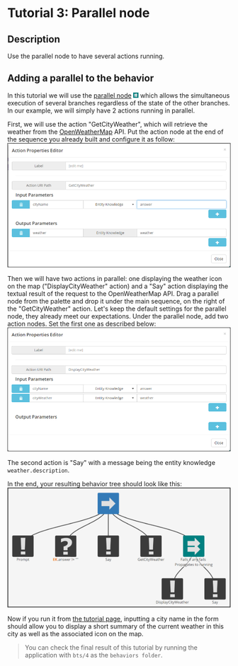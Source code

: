 # Tutorial 3: Parallel node #

## Description ##

Use the parallel node to have several actions running.

## Adding a parallel to the behavior ##

In this tutorial we will use the [parallel node](http://doc.craft.ai/concepts_architecture/behaviors/index.html#parallel-node) ![parallel node](parallel.png) which allows the simultaneous execution of several branches regardless of the state of the other branches.
In our example, we will simply have 2 actions running in parallel.

First, we will use the action "GetCityWeather", which will retrieve the weather from the [OpenWeatherMap](http://openweathermap.org/) API.
Put the action node at the end of the sequence you already built and configure it as follow:
![get city weather](GetCityWeatherProperties.png)

Then we will have two actions in parallel: one displaying the weather icon on the map ("DisplayCityWeather" action) and a "Say" action displaying the textual result of the request to the OpenWeatherMap API.
Drag a parallel node from the palette and drop it under the main sequence, on the right of the "GetCityWeather" action.
Let's keep the default settings for the parallel node, they already meet our expectations.
Under the parallel node, add two action nodes. Set the first one as described below:
![display city weather](DisplayCityWeatherProperties.png)

The second action is "Say" with a message being the entity knowledge `weather.description`.

In the end, your resulting behavior tree should look like this:
![example 4](example4.png)

Now if you run it from [the tutorial page](http://www.craft.ai/tutorials/), inputting a city name in the form should allow you to display a short summary of the current weather in this city as well as the associated icon on the map.

> You can check the final result of this tutorial by running the application with `bts/4` as the `behaviors folder`.
